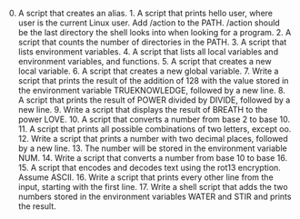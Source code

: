  0. A script that creates an alias. 1. A script that prints hello user, where user is the current Linux user. Add /action to the PATH. /action should be the last directory the shell looks into when looking for a program. 2. A script that counts the number of directories in the PATH. 3. A script that lists environment variables. 4. A script that lists all local variables and environment variables, and functions. 5. A script that creates a new local variable. 6. A script that creates a new global variable.  7. Write a script that prints the result of the addition of 128 with the value stored in the environment variable TRUEKNOWLEDGE, followed by a new line.   8. A script that prints the result of POWER divided by DIVIDE, followed by a new line.  9. Write a script that displays the result of BREATH to the power LOVE.  10. A script that converts a number from base 2 to base 10.    11. A script that prints all possible combinations of two letters, except oo.   12. Write a script that prints a number with two decimal places, followed by a new line. 13. The number will be stored in the environment variable NUM.   14. Write a script that converts a number from base 10 to base 16.  15. A script that encodes and decodes text using the rot13 encryption. Assume ASCII.   16. Write a script that prints every other line from the input, starting with the first line.  17. Write a shell script that adds the two numbers stored in the environment variables WATER and STIR and prints the result.
